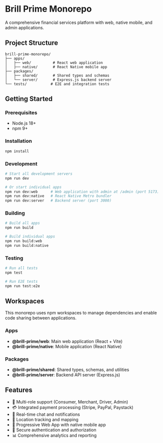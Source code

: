 # Brill Prime Monorepo

A comprehensive financial services platform with web, native mobile, and admin applications.

## Project Structure

```
brill-prime-monorepo/
├── apps/
│   ├── web/          # React web application
│   ├── native/       # React Native mobile app
├── packages/
│   ├── shared/       # Shared types and schemas
│   └── server/       # Express.js backend server
└── tests/           # E2E and integration tests
```

## Getting Started

### Prerequisites
- Node.js 18+
- npm 9+

### Installation
```bash
npm install
```

### Development
```bash
# Start all development servers
npm run dev

# Or start individual apps
npm run dev:web      # Web application with admin at /admin (port 5173)
npm run dev:native   # React Native Metro bundler
npm run dev:server   # Backend server (port 3000)
```

### Building
```bash
# Build all apps
npm run build

# Build individual apps
npm run build:web
npm run build:native
```

### Testing
```bash
# Run all tests
npm test

# Run E2E tests
npm run test:e2e
```

## Workspaces

This monorepo uses npm workspaces to manage dependencies and enable code sharing between applications.

### Apps
- **@brill-prime/web**: Main web application (React + Vite)
- **@brill-prime/native**: Mobile application (React Native)

### Packages
- **@brill-prime/shared**: Shared types, schemas, and utilities
- **@brill-prime/server**: Backend API server (Express.js)

## Features

- 🏪 Multi-role support (Consumer, Merchant, Driver, Admin)
- 💳 Integrated payment processing (Stripe, PayPal, Paystack)
- 💬 Real-time chat and notifications
- 📍 Location tracking and mapping
- 📱 Progressive Web App with native mobile app
- 🔐 Secure authentication and authorization
- 📊 Comprehensive analytics and reporting